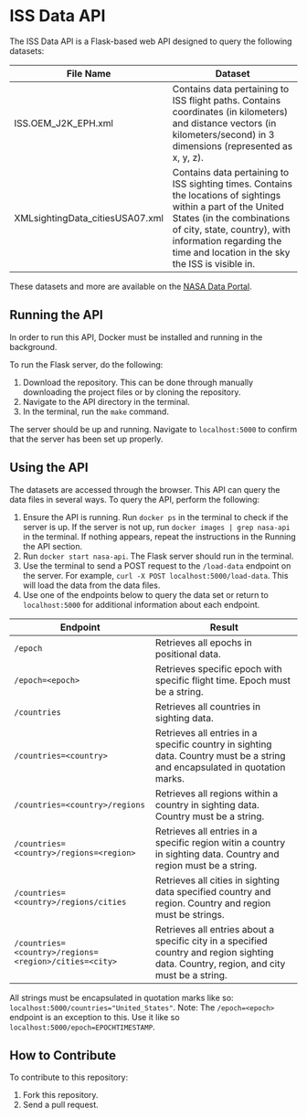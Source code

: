# ISS Data API
The ISS Data API is a Flask-based web API designed to query the following datasets:

| File Name | Dataset | 
| - | - | 
| ISS.OEM_J2K_EPH.xml | Contains data pertaining to ISS flight paths. Contains coordinates (in kilometers) and distance vectors (in kilometers/second) in 3 dimensions (represented as x, y, z). | 
| XMLsightingData_citiesUSA07.xml | Contains data pertaining to ISS sighting times. Contains the locations of sightings within a part of the United States (in the combinations of city, state, country), with information regarding the time and location in the sky the ISS is visible in. | 

These datasets and more are available on the [NASA Data Portal](https://data.nasa.gov/Space-Science/ISS_COORDS_2022-02-13/r6u8-bhhq). 

## Running the API
In order to run this API, Docker must be installed and running in the background.

To run the Flask server, do the following: 
1. Download the repository. This can be done through manually downloading the project files or by cloning the repository.
2. Navigate to the API directory in the terminal.
3. In the terminal, run the `make` command.

The server should be up and running. Navigate to `localhost:5000` to confirm that the server has been set up properly.

## Using the API
The datasets are accessed through the browser. This API can query the data files in several ways. To query the API, perform the following:
1. Ensure the API is running. Run `docker ps` in the terminal to check if the server is up.
   If the server is not up, run `docker images | grep nasa-api` in the terminal. If nothing appears, repeat the instructions in the Running the API section. 
2. Run `docker start nasa-api`. The Flask server should run in the terminal.
3. Use the terminal to send a POST request to the `/load-data` endpoint on the server. For example, `curl -X POST localhost:5000/load-data`. This will load the data from the data files.
4. Use one of the endpoints below to query the data set or return to `localhost:5000` for additional information about each endpoint.

| Endpoint | Result |
| - | - | 
| `/epoch` | Retrieves all epochs in positional data. |
| `/epoch=<epoch>` | Retrieves specific epoch with specific flight time. Epoch must be a string. | 
| `/countries` | Retrieves all countries in sighting data. |
| `/countries=<country>` | Retrieves all entries in a specific country in sighting data. Country must be a string and encapsulated in quotation marks. | 
| `/countries=<country>/regions` | Retrieves all regions within a country in sighting data. Country must be a string. |
| `/countries=<country>/regions=<region>` | Retrieves all entries in a specific region witin a country in sighting data. Country and region must be a string. |
| `/countries=<country>/regions/cities` | Retrieves all cities in sighting data specified country and region. Country and region must be strings. |
| `/countries=<country>/regions=<region>/cities=<city>` | Retrieves all entries about a specific city in a specified country and region sighting data. Country, region, and city must be a string. |

All strings must be encapsulated in quotation marks like so: `localhost:5000/countries="United_States"`. 
Note: The `/epoch=<epoch>` endpoint is an exception to this. Use it like so `localhost:5000/epoch=EPOCHTIMESTAMP`. 

## How to Contribute
To contribute to this repository:
1. Fork this repository.
2. Send a pull request.
